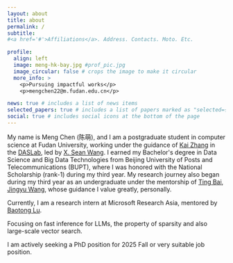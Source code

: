 ```yaml
---
layout: about
title: about
permalink: /
subtitle: 
#<a href='#'>Affiliations</a>. Address. Contacts. Moto. Etc.

profile:
  align: left
  image: meng-hk-bay.jpg #prof_pic.jpg
  image_circular: false # crops the image to make it circular
  more_info: >
    <p>Pursuing impactful works</p>
    <p>mengchen22@m.fudan.edu.cn</p>

news: true # includes a list of news items
selected_papers: true # includes a list of papers marked as "selected={true}"
social: true # includes social icons at the bottom of the page
---
```

My name is Meng Chen (陈萌), and I am a postgraduate student in computer science at Fudan University, working under the guidance of [Kai Zhang](https://kay21s.github.io/) in the [DASLab](https://daslab.fudan.edu.cn/main.htm), led by [X. Sean Wang](https://daslab.fudan.edu.cn/61/83/c26852a287107/page.htm). I earned my Bachelor's degree in Data Science and Big Data Technologies from Beijing University of Posts and Telecommunications (BUPT), where I was honored with the National Scholarship (rank-1) during my third year. My research journey also began during my third year as an undergraduate under the mentorship of [Ting Bai](https://tbbaby.github.io/baiting_index.html), [Jingyu Wang](https://jericwang.github.io/), whose guidance I value greatly, personally.


Currently, I am a research intern at Microsoft Research Asia, mentored by [Baotong Lu](https://baotonglu.github.io/).

Focusing on fast inference for LLMs, the property of sparsity and also large-scale vector search.

I am actively seeking a PhD position for 2025 Fall or very suitable job position.

<!-- Write your biography here. Tell the world about yourself. Link to your favorite [subreddit](http://reddit.com). You can put a picture in, too. The code is already in, just name your picture `prof_pic.jpg` and put it in the `img/` folder.

Put your address / P.O. box / other info right below your picture. You can also disable any of these elements by editing `profile` property of the YAML header of your `_pages/about.md`. Edit `_bibliography/papers.bib` and Jekyll will render your [publications page](/al-folio/publications/) automatically.

Link to your social media connections, too. This theme is set up to use [Font Awesome icons](https://fontawesome.com/) and [Academicons](https://jpswalsh.github.io/academicons/), like the ones below. Add your Facebook, Twitter, LinkedIn, Google Scholar, or just disable all of them. -->
